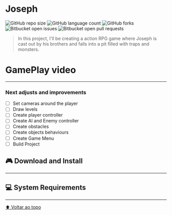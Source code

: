 # Joseph

<!---Esses são exemplos. Veja https://shields.io para outras pessoas ou para personalizar este conjunto de escudos. Você pode querer incluir dependências, status do projeto e informações de licença aqui--->

![GitHub repo size](https://img.shields.io/github/repo-size/iuricode/README-template?style=for-the-badge)
![GitHub language count](https://img.shields.io/github/languages/count/iuricode/README-template?style=for-the-badge)
![GitHub forks](https://img.shields.io/github/forks/iuricode/README-template?style=for-the-badge)
![Bitbucket open issues](https://img.shields.io/bitbucket/issues/iuricode/README-template?style=for-the-badge)
![Bitbucket open pull requests](https://img.shields.io/bitbucket/pr-raw/iuricode/README-template?style=for-the-badge)

> In this project, I'll be creating a action RPG game where Joseph is cast out by his brothers and falls into a pit filled with traps and monsters. 

# GamePlay video

--------------------

### Next adjusts and improvements

- [ ] Set cameras around the player
- [ ] Draw levels
- [ ] Create player controller
- [ ] Create AI and Enemy controller
- [ ] Create obstacles 
- [ ] Create objects behaviours
- [ ] Create Game Menu
- [ ] Build Project

##  🎮 Download and Install

--------------------

## 💻 System Requirements

-------------------

[⬆ Voltar ao topo](#Corona)<br>
